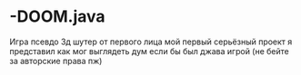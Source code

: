 # -DOOM.java
Игра псевдо 3д шутер от первого лица мой первый серьёзный проект я представил как мог выглядеть дум если бы был джава игрой (не бейте за авторские права пж)
